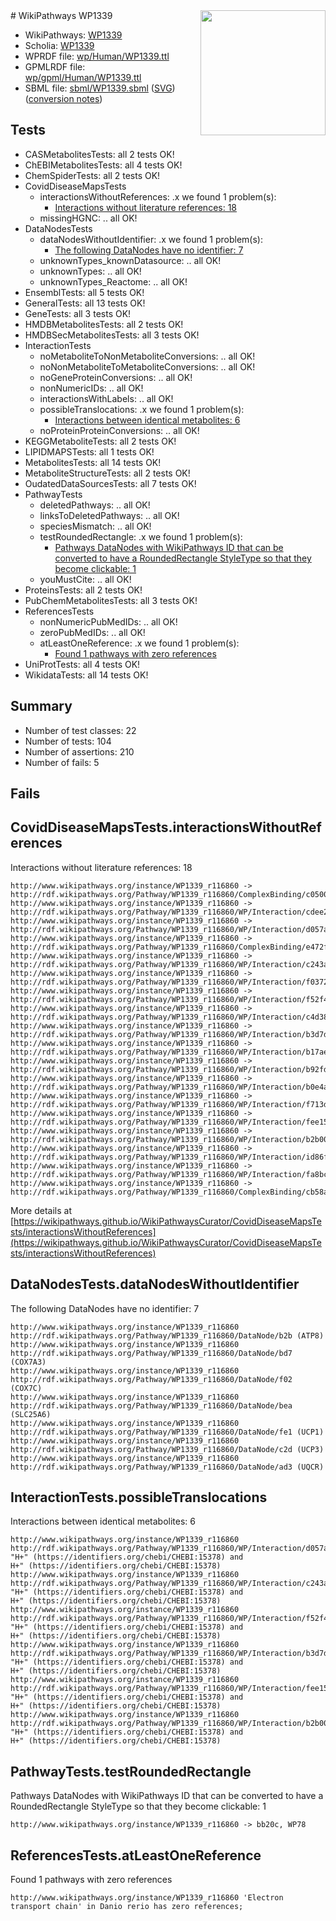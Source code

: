 <img style="float: right; width: 200px" src="../logo.png" />
# WikiPathways WP1339

* WikiPathways: [WP1339](https://identifiers.org/wikipathways:WP1339)
* Scholia: [WP1339](https://scholia.toolforge.org/wikipathways/WP1339)
* WPRDF file: [wp/Human/WP1339.ttl](../wp/Human/WP1339.ttl)
* GPMLRDF file: [wp/gpml/Human/WP1339.ttl](../wp/gpml/Human/WP1339.ttl)
* SBML file: [sbml/WP1339.sbml](../sbml/WP1339.sbml) ([SVG](../sbml/WP1339.svg)) ([conversion notes](../sbml/WP1339.txt))

## Tests
* CASMetabolitesTests: all 2 tests OK!
* ChEBIMetabolitesTests: all 4 tests OK!
* ChemSpiderTests: all 2 tests OK!
* CovidDiseaseMapsTests
    * interactionsWithoutReferences: .x we found 1 problem(s):
        * [Interactions without literature references: 18](#9701cce9)
    * missingHGNC: .. all OK!
* DataNodesTests
    * dataNodesWithoutIdentifier: .x we found 1 problem(s):
        * [The following DataNodes have no identifier: 7](#d2d32fa6)
    * unknownTypes_knownDatasource: .. all OK!
    * unknownTypes: .. all OK!
    * unknownTypes_Reactome: .. all OK!
* EnsemblTests: all 5 tests OK!
* GeneralTests: all 13 tests OK!
* GeneTests: all 3 tests OK!
* HMDBMetabolitesTests: all 2 tests OK!
* HMDBSecMetabolitesTests: all 3 tests OK!
* InteractionTests
    * noMetaboliteToNonMetaboliteConversions: .. all OK!
    * noNonMetaboliteToMetaboliteConversions: .. all OK!
    * noGeneProteinConversions: .. all OK!
    * nonNumericIDs: .. all OK!
    * interactionsWithLabels: .. all OK!
    * possibleTranslocations: .x we found 1 problem(s):
        * [Interactions between identical metabolites: 6](#d59038c9)
    * noProteinProteinConversions: .. all OK!
* KEGGMetaboliteTests: all 2 tests OK!
* LIPIDMAPSTests: all 1 tests OK!
* MetabolitesTests: all 14 tests OK!
* MetaboliteStructureTests: all 2 tests OK!
* OudatedDataSourcesTests: all 7 tests OK!
* PathwayTests
    * deletedPathways: .. all OK!
    * linksToDeletedPathways: .. all OK!
    * speciesMismatch: .. all OK!
    * testRoundedRectangle: .x we found 1 problem(s):
        * [Pathways DataNodes with WikiPathways ID that can be converted to have a RoundedRectangle StyleType so that they become clickable: 1](#9fbad3cb)
    * youMustCite: .. all OK!
* ProteinsTests: all 2 tests OK!
* PubChemMetabolitesTests: all 3 tests OK!
* ReferencesTests
    * nonNumericPubMedIDs: .. all OK!
    * zeroPubMedIDs: .. all OK!
    * atLeastOneReference: .x we found 1 problem(s):
        * [Found 1 pathways with zero references](#35eb778e)
* UniProtTests: all 4 tests OK!
* WikidataTests: all 14 tests OK!


## Summary

* Number of test classes: 22
* Number of tests: 104
* Number of assertions: 210
* Number of fails: 5

## Fails

<a name="9701cce9" />

## CovidDiseaseMapsTests.interactionsWithoutReferences

Interactions without literature references: 18
```
http://www.wikipathways.org/instance/WP1339_r116860 -> http://rdf.wikipathways.org/Pathway/WP1339_r116860/ComplexBinding/c0500
http://www.wikipathways.org/instance/WP1339_r116860 -> http://rdf.wikipathways.org/Pathway/WP1339_r116860/WP/Interaction/cdee2
http://www.wikipathways.org/instance/WP1339_r116860 -> http://rdf.wikipathways.org/Pathway/WP1339_r116860/WP/Interaction/d057a
http://www.wikipathways.org/instance/WP1339_r116860 -> http://rdf.wikipathways.org/Pathway/WP1339_r116860/ComplexBinding/e472f
http://www.wikipathways.org/instance/WP1339_r116860 -> http://rdf.wikipathways.org/Pathway/WP1339_r116860/WP/Interaction/c243a
http://www.wikipathways.org/instance/WP1339_r116860 -> http://rdf.wikipathways.org/Pathway/WP1339_r116860/WP/Interaction/f0372
http://www.wikipathways.org/instance/WP1339_r116860 -> http://rdf.wikipathways.org/Pathway/WP1339_r116860/WP/Interaction/f52f4
http://www.wikipathways.org/instance/WP1339_r116860 -> http://rdf.wikipathways.org/Pathway/WP1339_r116860/WP/Interaction/c4d38
http://www.wikipathways.org/instance/WP1339_r116860 -> http://rdf.wikipathways.org/Pathway/WP1339_r116860/WP/Interaction/b3d7d
http://www.wikipathways.org/instance/WP1339_r116860 -> http://rdf.wikipathways.org/Pathway/WP1339_r116860/WP/Interaction/b17ae
http://www.wikipathways.org/instance/WP1339_r116860 -> http://rdf.wikipathways.org/Pathway/WP1339_r116860/WP/Interaction/b92fd
http://www.wikipathways.org/instance/WP1339_r116860 -> http://rdf.wikipathways.org/Pathway/WP1339_r116860/WP/Interaction/b0e4a
http://www.wikipathways.org/instance/WP1339_r116860 -> http://rdf.wikipathways.org/Pathway/WP1339_r116860/WP/Interaction/f713d
http://www.wikipathways.org/instance/WP1339_r116860 -> http://rdf.wikipathways.org/Pathway/WP1339_r116860/WP/Interaction/fee15
http://www.wikipathways.org/instance/WP1339_r116860 -> http://rdf.wikipathways.org/Pathway/WP1339_r116860/WP/Interaction/b2b00
http://www.wikipathways.org/instance/WP1339_r116860 -> http://rdf.wikipathways.org/Pathway/WP1339_r116860/WP/Interaction/id86f308da
http://www.wikipathways.org/instance/WP1339_r116860 -> http://rdf.wikipathways.org/Pathway/WP1339_r116860/WP/Interaction/fa8bc
http://www.wikipathways.org/instance/WP1339_r116860 -> http://rdf.wikipathways.org/Pathway/WP1339_r116860/ComplexBinding/cb58a
```

More details at [https://wikipathways.github.io/WikiPathwaysCurator/CovidDiseaseMapsTests/interactionsWithoutReferences](https://wikipathways.github.io/WikiPathwaysCurator/CovidDiseaseMapsTests/interactionsWithoutReferences)

<a name="d2d32fa6" />

## DataNodesTests.dataNodesWithoutIdentifier

The following DataNodes have no identifier: 7
```
http://www.wikipathways.org/instance/WP1339_r116860 http://rdf.wikipathways.org/Pathway/WP1339_r116860/DataNode/b2b (ATP8)
http://www.wikipathways.org/instance/WP1339_r116860 http://rdf.wikipathways.org/Pathway/WP1339_r116860/DataNode/bd7 (COX7A3)
http://www.wikipathways.org/instance/WP1339_r116860 http://rdf.wikipathways.org/Pathway/WP1339_r116860/DataNode/f02 (COX7C)
http://www.wikipathways.org/instance/WP1339_r116860 http://rdf.wikipathways.org/Pathway/WP1339_r116860/DataNode/bea (SLC25A6)
http://www.wikipathways.org/instance/WP1339_r116860 http://rdf.wikipathways.org/Pathway/WP1339_r116860/DataNode/fe1 (UCP1)
http://www.wikipathways.org/instance/WP1339_r116860 http://rdf.wikipathways.org/Pathway/WP1339_r116860/DataNode/c2d (UCP3)
http://www.wikipathways.org/instance/WP1339_r116860 http://rdf.wikipathways.org/Pathway/WP1339_r116860/DataNode/ad3 (UQCR)
```

<a name="d59038c9" />

## InteractionTests.possibleTranslocations

Interactions between identical metabolites: 6
```
http://www.wikipathways.org/instance/WP1339_r116860 http://rdf.wikipathways.org/Pathway/WP1339_r116860/WP/Interaction/d057a "H+" (https://identifiers.org/chebi/CHEBI:15378) and 
H+" (https://identifiers.org/chebi/CHEBI:15378)
http://www.wikipathways.org/instance/WP1339_r116860 http://rdf.wikipathways.org/Pathway/WP1339_r116860/WP/Interaction/c243a "H+" (https://identifiers.org/chebi/CHEBI:15378) and 
H+" (https://identifiers.org/chebi/CHEBI:15378)
http://www.wikipathways.org/instance/WP1339_r116860 http://rdf.wikipathways.org/Pathway/WP1339_r116860/WP/Interaction/f52f4 "H+" (https://identifiers.org/chebi/CHEBI:15378) and 
H+" (https://identifiers.org/chebi/CHEBI:15378)
http://www.wikipathways.org/instance/WP1339_r116860 http://rdf.wikipathways.org/Pathway/WP1339_r116860/WP/Interaction/b3d7d "H+" (https://identifiers.org/chebi/CHEBI:15378) and 
H+" (https://identifiers.org/chebi/CHEBI:15378)
http://www.wikipathways.org/instance/WP1339_r116860 http://rdf.wikipathways.org/Pathway/WP1339_r116860/WP/Interaction/fee15 "H+" (https://identifiers.org/chebi/CHEBI:15378) and 
H+" (https://identifiers.org/chebi/CHEBI:15378)
http://www.wikipathways.org/instance/WP1339_r116860 http://rdf.wikipathways.org/Pathway/WP1339_r116860/WP/Interaction/b2b00 "H+" (https://identifiers.org/chebi/CHEBI:15378) and 
H+" (https://identifiers.org/chebi/CHEBI:15378)
```

<a name="9fbad3cb" />

## PathwayTests.testRoundedRectangle

Pathways DataNodes with WikiPathways ID that can be converted to have a RoundedRectangle StyleType so that they become clickable: 1
```
http://www.wikipathways.org/instance/WP1339_r116860 -> bb20c, WP78
 ```

<a name="35eb778e" />

## ReferencesTests.atLeastOneReference

Found 1 pathways with zero references
```
http://www.wikipathways.org/instance/WP1339_r116860 'Electron transport chain' in Danio rerio has zero references; 
```

